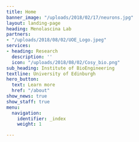 ```yaml
---
title: Home
banner_image: "/uploads/2018/02/17/neurons.jpg"
layout: landing-page
heading: Menolascina Lab
partners:
- "/uploads/2018/08/02/UOE_Logo.jpeg"
services:
- heading: Research
  description: ''
  icon: "/uploads/2018/08/02/Cosy_bio.png"
sub_heading: Institute of BioEngineering
textline: University of Edinburgh
hero_button:
  text: Learn more
  href: "/about"
show_news: true
show_staff: true
menu:
  navigation:
    identifier: _index
    weight: 1

---
```


